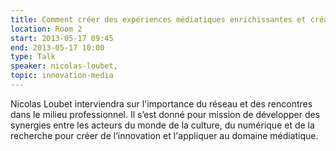 ```yaml
---
title: Comment créer des expériences médiatiques enrichissantes et créatives ?
location: Room 2
start: 2013-05-17 09:45
end: 2013-05-17 10:00
type: Talk
speaker: nicolas-loubet,
topic: innovation-media
---
```


Nicolas Loubet interviendra sur l'importance du réseau et des rencontres dans le milieu professionnel. Il s’est donné pour mission de développer des synergies entre les acteurs du monde de la culture, du numérique et de la recherche pour créer de l’innovation et l'appliquer au domaine médiatique.